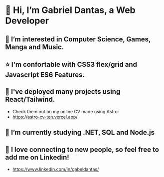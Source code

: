  # 👋 Hi, I’m Gabriel Dantas, a Web Developer

## 👀 I’m interested in Computer Science, Games, Manga and Music.

## ⭐ I'm confortable with CSS3 flex/grid and Javascript ES6 Features.

## 🔖 I've deployed many projects using React/Tailwind.
- Check them out on my online CV made using Astro:
- https://astro-cv-ten.vercel.app/

## 🌱 I’m currently studying .NET, SQL and Node.js

## 🤝 I love connecting to new people, so feel free to add me on Linkedin!
- https://www.linkedin.com/in/gabeldantas/
